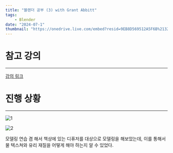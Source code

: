 ```yaml
---
title: "블렌더 공부 (3) with Grant Abbitt"
tags:
    - Blender
date: "2024-07-1"
thumbnail: "https://onedrive.live.com/embed?resid=9EB8D569512A5F6B%2132366&authkey=%21ANJ4j7ruTJA5WrQ&width=1920&height=1080"
---
```

# 참고 강의
---
[강의 링크](https://www.udemy.com/course/blender-tutorial-korean/?couponCode=OF52424)


# 진행 상황
---
![1](https://onedrive.live.com/embed?resid=9EB8D569512A5F6B%2132366&authkey=%21ANJ4j7ruTJA5WrQ&width=1920&height=1080)

![2](https://onedrive.live.com/embed?resid=9EB8D569512A5F6B%2132367&authkey=%21AAUNtcPrdeVS3x4&width=1920&height=1080)

모델링 연습 겸 해서 책상에 있는 디퓨저를 대상으로 모델링을 해보았는데, 이를 통해서 물 텍스쳐와 유리 재질을 어떻게 해야 하는지 알 수 있었다. 